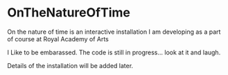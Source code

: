 # OnTheNatureOfTime
On the nature of time is an interactive installation I am developing as a part of course at Royal Academy of Arts


I Like to be embarassed.
The code is still in progress... look at it and laugh.


Details of the installation will be added later.
